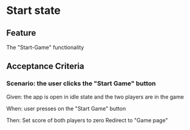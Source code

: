 # Start state

## Feature

The "Start-Game" functionality

## Acceptance Criteria

### Scenario: the user clicks the "Start Game" button

  Given: the app is open in idle state and
  the two players are in the game

  When: user presses on the "Start Game" button

  Then: Set score of both players to zero
  Redirect to "Game page"
